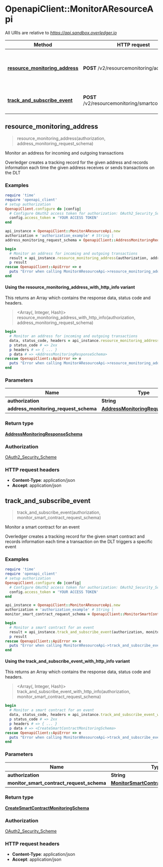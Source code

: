 # OpenapiClient::MonitorAResourceApi

All URIs are relative to *https://api.sandbox.overledger.io*

| Method | HTTP request | Description |
| ------ | ------------ | ----------- |
| [**resource_monitoring_address**](MonitorAResourceApi.md#resource_monitoring_address) | **POST** /v2/resourcemonitoring/address | Monitor an address for incoming and outgoing transactions |
| [**track_and_subscribe_event**](MonitorAResourceApi.md#track_and_subscribe_event) | **POST** /v2/resourcemonitoring/smartcontractevent | Monitor a smart contract for an event |


## resource_monitoring_address

> <AddressMonitoringResponseSchema> resource_monitoring_address(authorization, address_monitoring_request_schema)

Monitor an address for incoming and outgoing transactions

Overledger creates a tracking record for the given address and records information each time the given address receives or sends transactions on the DLT

### Examples

```ruby
require 'time'
require 'openapi_client'
# setup authorization
OpenapiClient.configure do |config|
  # Configure OAuth2 access token for authorization: OAuth2_Security_Scheme
  config.access_token = 'YOUR ACCESS TOKEN'
end

api_instance = OpenapiClient::MonitorAResourceApi.new
authorization = 'authorization_example' # String | 
address_monitoring_request_schema = OpenapiClient::AddressMonitoringRequestSchema.new # AddressMonitoringRequestSchema | 

begin
  # Monitor an address for incoming and outgoing transactions
  result = api_instance.resource_monitoring_address(authorization, address_monitoring_request_schema)
  p result
rescue OpenapiClient::ApiError => e
  puts "Error when calling MonitorAResourceApi->resource_monitoring_address: #{e}"
end
```

#### Using the resource_monitoring_address_with_http_info variant

This returns an Array which contains the response data, status code and headers.

> <Array(<AddressMonitoringResponseSchema>, Integer, Hash)> resource_monitoring_address_with_http_info(authorization, address_monitoring_request_schema)

```ruby
begin
  # Monitor an address for incoming and outgoing transactions
  data, status_code, headers = api_instance.resource_monitoring_address_with_http_info(authorization, address_monitoring_request_schema)
  p status_code # => 2xx
  p headers # => { ... }
  p data # => <AddressMonitoringResponseSchema>
rescue OpenapiClient::ApiError => e
  puts "Error when calling MonitorAResourceApi->resource_monitoring_address_with_http_info: #{e}"
end
```

### Parameters

| Name | Type | Description | Notes |
| ---- | ---- | ----------- | ----- |
| **authorization** | **String** |  |  |
| **address_monitoring_request_schema** | [**AddressMonitoringRequestSchema**](AddressMonitoringRequestSchema.md) |  |  |

### Return type

[**AddressMonitoringResponseSchema**](AddressMonitoringResponseSchema.md)

### Authorization

[OAuth2_Security_Scheme](../README.md#OAuth2_Security_Scheme)

### HTTP request headers

- **Content-Type**: application/json
- **Accept**: application/json


## track_and_subscribe_event

> <CreateSmartContractMonitoringSchema> track_and_subscribe_event(authorization, monitor_smart_contract_request_schema)

Monitor a smart contract for an event

Overledger creates a tracking record for the given smart contract and records information each time a transaction on the DLT triggers a specific event

### Examples

```ruby
require 'time'
require 'openapi_client'
# setup authorization
OpenapiClient.configure do |config|
  # Configure OAuth2 access token for authorization: OAuth2_Security_Scheme
  config.access_token = 'YOUR ACCESS TOKEN'
end

api_instance = OpenapiClient::MonitorAResourceApi.new
authorization = 'authorization_example' # String | 
monitor_smart_contract_request_schema = OpenapiClient::MonitorSmartContractRequestSchema.new # MonitorSmartContractRequestSchema | 

begin
  # Monitor a smart contract for an event
  result = api_instance.track_and_subscribe_event(authorization, monitor_smart_contract_request_schema)
  p result
rescue OpenapiClient::ApiError => e
  puts "Error when calling MonitorAResourceApi->track_and_subscribe_event: #{e}"
end
```

#### Using the track_and_subscribe_event_with_http_info variant

This returns an Array which contains the response data, status code and headers.

> <Array(<CreateSmartContractMonitoringSchema>, Integer, Hash)> track_and_subscribe_event_with_http_info(authorization, monitor_smart_contract_request_schema)

```ruby
begin
  # Monitor a smart contract for an event
  data, status_code, headers = api_instance.track_and_subscribe_event_with_http_info(authorization, monitor_smart_contract_request_schema)
  p status_code # => 2xx
  p headers # => { ... }
  p data # => <CreateSmartContractMonitoringSchema>
rescue OpenapiClient::ApiError => e
  puts "Error when calling MonitorAResourceApi->track_and_subscribe_event_with_http_info: #{e}"
end
```

### Parameters

| Name | Type | Description | Notes |
| ---- | ---- | ----------- | ----- |
| **authorization** | **String** |  |  |
| **monitor_smart_contract_request_schema** | [**MonitorSmartContractRequestSchema**](MonitorSmartContractRequestSchema.md) |  |  |

### Return type

[**CreateSmartContractMonitoringSchema**](CreateSmartContractMonitoringSchema.md)

### Authorization

[OAuth2_Security_Scheme](../README.md#OAuth2_Security_Scheme)

### HTTP request headers

- **Content-Type**: application/json
- **Accept**: application/json

